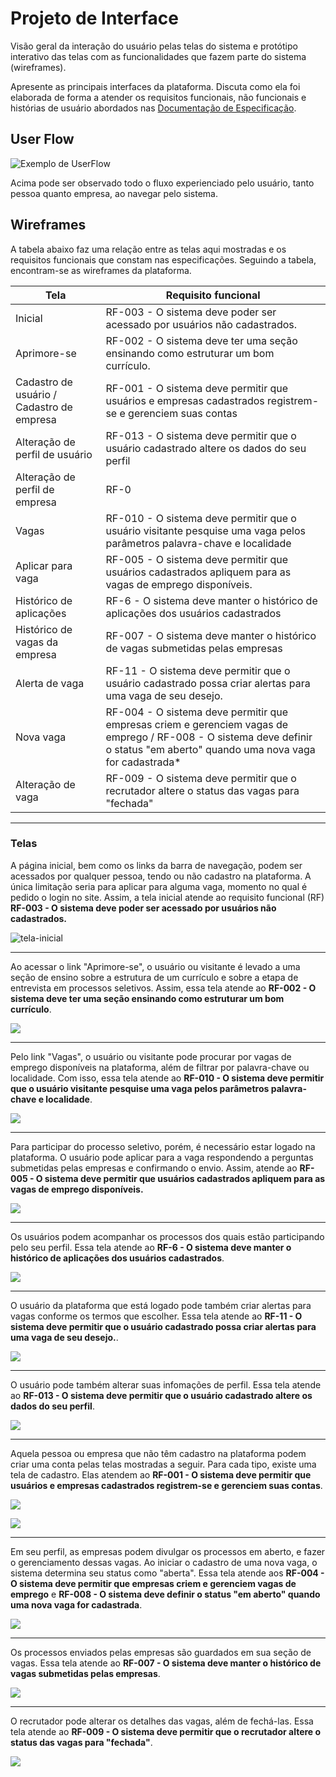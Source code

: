 
# Projeto de Interface

Visão geral da interação do usuário pelas telas do sistema e protótipo interativo das telas com as funcionalidades que fazem parte do sistema (wireframes).

 Apresente as principais interfaces da plataforma. Discuta como ela foi elaborada de forma a atender os requisitos funcionais, não funcionais e histórias de usuário abordados nas <a href="2-Especificação do Projeto.md"> Documentação de Especificação</a>.

## User Flow

![Exemplo de UserFlow](img/userflow.jpg)

Acima pode ser observado todo o fluxo experienciado pelo usuário, tanto pessoa quanto empresa, ao navegar pelo sistema.


## Wireframes

A tabela abaixo faz uma relação entre as telas aqui mostradas e os requisitos funcionais que constam nas especificações. Seguindo a tabela, encontram-se as wireframes da plataforma.

| Tela | Requisito funcional|
|--- |----|
| Inicial|RF-003 - O sistema deve poder ser acessado por usuários não cadastrados.|
| Aprimore-se | RF-002 - O sistema deve ter uma seção ensinando como estruturar um bom currículo. |
| Cadastro de usuário / Cadastro de empresa |RF-001 - O sistema deve permitir que usuários e empresas cadastrados registrem-se e gerenciem suas contas|
| Alteração de perfil de usuário |RF-013 - O sistema deve permitir que o usuário cadastrado altere os dados do seu perfil|
| Alteração de perfil de empresa |RF-0|
| Vagas |RF-010 - O sistema deve permitir que o usuário visitante pesquise uma vaga pelos parâmetros palavra-chave e localidade|
| Aplicar para vaga|RF-005 - O sistema deve permitir que usuários cadastrados apliquem para as vagas de emprego disponíveis.|
|Histórico de aplicações |RF-6 - O sistema deve manter o histórico de aplicações dos usuários cadastrados|
| Histórico de vagas da empresa | RF-007 - O sistema deve manter o histórico de vagas submetidas pelas empresas |
|Alerta de vaga|RF-11 - O sistema deve permitir que o usuário cadastrado possa criar alertas para uma vaga de seu desejo.|
| Nova vaga|RF-004 - O sistema deve permitir que empresas criem e gerenciem vagas de emprego / RF-008 - O sistema deve definir o status "em aberto" quando uma nova vaga for cadastrada*|
| Alteração de vaga|RF-009 - O sistema deve permitir que o recrutador altere o status das vagas para "fechada"|

------
 ### Telas

A página inicial, bem como os links da barra de navegação, podem ser acessados por qualquer pessoa, tendo ou não cadastro na plataforma. A única limitação seria para aplicar para alguma vaga, momento no qual é pedido o login no site. Assim, a tela inicial atende ao requisito funcional (RF) **RF-003 - O sistema deve poder ser acessado por usuários não cadastrados.**

![tela-inicial](img/telas-requisitos/pag-inicial.png)

---

Ao acessar o link "Aprimore-se", o usuário ou visitante é levado a uma seção de ensino sobre a estrutura de um currículo e sobre a etapa de entrevista em processos seletivos. Assim, essa tela atende ao **RF-002 - O sistema deve ter uma seção ensinando como estruturar um bom currículo**.

![](img/telas-requisitos/aprimore-se.png)

---

Pelo link "Vagas", o usuário ou visitante pode procurar por vagas de emprego disponíveis na plataforma, além de filtrar por palavra-chave ou localidade. Com isso, essa tela atende ao **RF-010 - O sistema deve permitir que o usuário visitante pesquise uma vaga pelos parâmetros palavra-chave e localidade**. 

![](img/telas-requisitos/vagas-publicas.png)

---

Para participar do processo seletivo, porém, é necessário estar logado na plataforma. O usuário pode aplicar para a vaga respondendo a perguntas submetidas pelas empresas e confirmando o envio. Assim, atende ao **RF-005 - O sistema deve permitir que usuários cadastrados apliquem para as vagas de emprego disponíveis.**

![](img/telas-requisitos/perguntas-vaga.png)

---

Os usuários podem acompanhar os processos dos quais estão participando pelo seu perfil. Essa tela atende ao **RF-6 - O sistema deve manter o histórico de aplicações dos usuários cadastrados**.

![](img/telas-requisitos/vagas-user.png)

---

O usuário da plataforma que está logado pode também criar alertas para vagas conforme os termos que escolher. Essa tela atende ao **RF-11 - O sistema deve permitir que o usuário cadastrado possa criar alertas para uma vaga de seu desejo.**.

![](img/telas-requisitos/alerta-vaga.png)

---

O usuário pode também alterar suas infomações de perfil. Essa tela atende ao **RF-013 - O sistema deve permitir que o usuário cadastrado altere os dados do seu perfil**.

![](img/telas-requisitos/editar-usuario.png)

---

Aquela pessoa ou empresa que não têm cadastro na plataforma podem criar uma conta pelas telas mostradas a seguir. Para cada tipo, existe uma tela de cadastro. Elas atendem ao **RF-001 - O sistema deve permitir que usuários e empresas cadastrados registrem-se e gerenciem suas contas**.

![](img/telas-requisitos/cadastro-usuario.png)

![](img/telas-requisitos/cadastro-empresa.png)

---

Em seu perfil, as empresas podem divulgar os processos em aberto, e fazer o gerenciamento dessas vagas. Ao iniciar o cadastro de uma nova vaga, o sistema determina seu status como "aberta". Essa tela atende aos **RF-004 - O sistema deve permitir que empresas criem e gerenciem vagas de emprego** e **RF-008 - O sistema deve definir o status "em aberto" quando uma nova vaga for cadastrada**.

![](img/telas-requisitos/nova-vaga.png)

---

Os processos enviados pelas empresas são guardados em sua seção de vagas. Essa tela atende ao **RF-007 - O sistema deve manter o histórico de vagas submetidas pelas empresas**.

![](img/telas-requisitos/vagas-empresa.png)

---



O recrutador pode alterar os detalhes das vagas, além de fechá-las. Essa tela atende ao **RF-009 - O sistema deve permitir que o recrutador altere o status das vagas para "fechada"**.

![](img/telas-requisitos/altera-vaga.png)